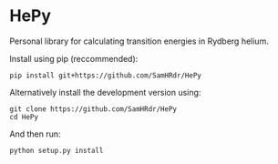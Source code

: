 # HePy
Personal library for calculating transition energies in Rydberg helium. 

Install using pip (reccommended):
```
pip install git+https://github.com/SamHRdr/HePy
```

Alternatively install the development version using:
```
git clone https://github.com/SamHRdr/HePy
cd HePy
```

And then run:
```
python setup.py install
```
